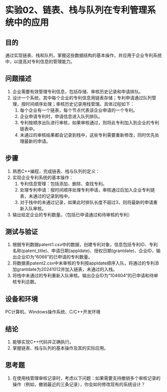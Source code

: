 # 实验02、链表、栈与队列在专利管理系统中的应用

## 目的
通过实现链表、栈和队列，掌握这些数据结构的基本操作，并应用于企业专利系统中，以提高对专利信息的管理能力。

## 问题描述
1. 企业需要有效管理专利信息，包括存储、审核历史记录和申请排队。
2. 设计一个系统，其中每个企业的专利信息用链表存储；专利申请通过队列管理，按时间顺序处理；审核历史记录用栈管理。具体过程如下：
   1. 每个企业有一个链表，每个节点代表该企业申请的一个专利。
   2. 企业申请专利时，申请信息进入队列排队。
   3. 专利按顺序出队进行审核，如果审核通过，则将此专利加入到企业的专利链表中。
   4. 未通过的审核结果都会记录到栈中，这些专利需要重新修改，同时优先处理最新的申请。

## 步骤
1. 熟悉C++编程，完成链表、栈与队列的定义：
2. 实现企业专利系统的基本操作：
   1. 专利信息管理：包括添加、删除、查找专利。
   2. 处理专利申请：按时间顺序处理专利申请，审核通过后加入企业专利链表，未通过的记录到栈中。
   3. 对于栈中的未通过记录，如果此时排队长度不超过3，则将最新的申请重新入队审核。
3. 输出给定企业的专利数量。（包括已申请通过和待审核的专利）

## 测试与验证
1. 根据专利数据patent1.csv中的数据，创建专利对象，信息包括专利ID、专利名称(patent_title)、申请日期(appldate)、授权日期(grantdate)、企业ID，输出企业ID为“6066”的已申请的专利数量。
2. 将数据表patent2.csv中未审核的专利按appldate顺序入队，将通过的专利添加grantdate为20241012并加入链表，未通过的入栈。
3. 将栈中未通过的专利重新入队审核。输出企业ID为“104604”的已申请和待审核专利总数。

## 设备和环境
PC计算机、Windows操作系统、C/C++开发环境

## 结论
1. 能够实现C++代码并正确执行。
2. 掌握链表、栈与队列的基本操作及其的实际应用。

## 思考题
1. 在使用栈管理审核记录时，考虑以下问题：如果需要支持撤销多个审核记录的操作（例如，撤销最近的三条记录），你会如何修改现有的系统设计？
